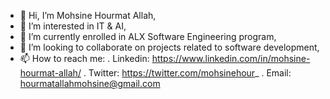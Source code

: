 - 👋 Hi, I’m Mohsine Hourmat Allah,
- 👀 I’m interested in IT & AI,
- 🌱 I’m currently enrolled in ALX Software Engineering program,
- 💞️ I’m looking to collaborate on projects related to software development,
- 📫 How to reach me:
    . Linkedin: https://www.linkedin.com/in/mohsine-hourmat-allah/
    . Twitter: https://twitter.com/mohsinehour_
    . Email: hourmatallahmohsine@gmail.com

<!---
mohsine29/mohsine29 is a ✨ special ✨ repository because its `README.md` (this file) appears on your GitHub profile.
You can click the Preview link to take a look at your changes.
--->
